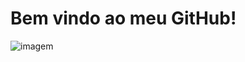 # Bem vindo ao meu GitHub!
![imagem](https://img.freepik.com/vetores-premium/o-freelancer-masculino-de-couro-preto-trabalha-no-cafe-o-jovem-esta-sentado-a-mesa-e-usando-um-laptop-para-um_78492-19389.jpg?semt=ais_hybrid)

